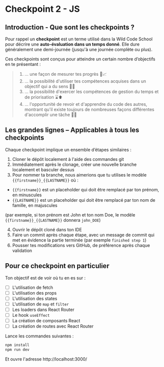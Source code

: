 # Checkpoint 2 - JS

## Introduction - Que sont les checkpoints ?

Pour rappel un **checkpoint** est un terme utilisé dans la Wild Code School pour décrire une **auto-évaluation dans un temps donné**. Elle dure généralement une demi-journée (jusqu'à une journée complète ou plus).

Ces checkpoints sont conçus pour atteindre un certain nombre d’objectifs en te présentant :

> 1. ... une façon de mesurer tes progrès 📏📈
> 2. ... la possibilité d'utiliser tes compétences acquises dans un objectif qui a du sens 🚩🥅
> 3. ... la possibilité d'exercer les compétences de gestion du temps et de priorisation ⌛⬆️
> 4. ... l'opportunité de revoir et d'apprendre du code des autres, montrant qu'il existe toujours de nombreuses façons différentes d'accomplir une tâche 👥💬

## Les grandes lignes – Applicables à tous les checkpoints

Chaque checkpoint implique un ensemble d’étapes similaires :

1. Cloner le dépôt localement à l'aide des commandes git
2. Immédiatement après le clonage, créer une nouvelle branche localement et basculer dessus
3. Pour nommer ta branche, nous aimerions que tu utilises le modèle `{{firstname}}_{{LASTNAME}}` où :

- `{{firstname}}` est un placeholder qui doit être remplacé par ton prénom, en minuscules
- `{{LASTNAME}}` est un placeholder qui doit être remplacé par ton nom de famille, en majuscules

(par exemple, si ton prénom est John et ton nom Doe, le modèle `{{firstname}}_{{LASTNAME}}` donnera `john_DOE`)

4. Ouvrir le dépôt cloné dans ton IDE
5. Faire un commit après chaque étape, avec un message de commit qui met en évidence la partie terminée (par exemple `finished step 1`)
6. Pousser tes modifications vers GitHub, de préférence après chaque validation

## Pour ce checkpoint en particulier

Ton objectif est de voir où tu en es sur :

- [ ] L'utilisation de fetch
- [ ] L'utilisation des props
- [ ] L'utilisation des states
- [ ] L'utilisation de `map` et `filter`
- [ ] Les loaders dans React Router
- [ ] Le hook `useEffect`
- [ ] La création de composants React
- [ ] La création de routes avec React Router

Lance les commandes suivantes :

```bash
npm install
npm run dev
```

Et ouvre l'adresse http://localhost:3000/
